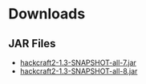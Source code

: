 # Downloads
## JAR Files
- [hackcraft2-1.3-SNAPSHOT-all-7.jar](../hackCraft2/build/hackcraft2-1.3-SNAPSHOT-all-7.jar)
- [hackcraft2-1.3-SNAPSHOT-all-8.jar](../hackCraft2/build/hackcraft2-1.3-SNAPSHOT-all-8.jar)
